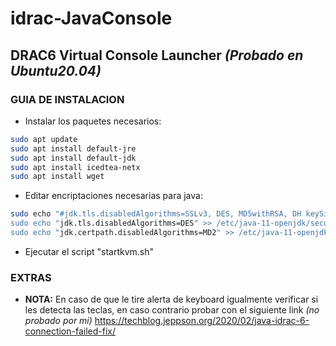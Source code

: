 # idrac-JavaConsole

## **DRAC6 Virtual Console Launcher** *(Probado en Ubuntu20.04)*

### **GUIA DE INSTALACION**

* Instalar los paquetes necesarios:

```bash
sudo apt update
sudo apt install default-jre
sudo apt install default-jdk
sudo apt install icedtea-netx
sudo apt install wget
```

* Editar encriptaciones necesarias para java:

```bash
sudo echo "#jdk.tls.disabledAlgorithms=SSLv3, DES, MD5withRSA, DH keySize < 1024, \" >> /etc/java-11-openjdk/security/java.security
sudo echo "jdk.tls.disabledAlgorithms=DES" >> /etc/java-11-openjdk/security/java.security
sudo echo "jdk.certpath.disabledAlgorithms=MD2" >> /etc/java-11-openjdk/security/java.security
```

* Ejecutar el script "startkvm.sh"

### **EXTRAS**

* **NOTA:** En caso de que le tire alerta de keyboard igualmente verificar si les detecta las teclas, en caso contrario probar con el siguiente link *(no probado por mi)*
<https://techblog.jeppson.org/2020/02/java-idrac-6-connection-failed-fix/>
